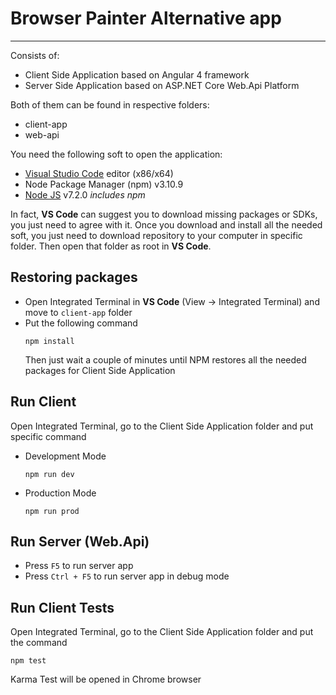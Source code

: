 # Browser Painter Alternative app
___
Consists of:

- Client Side Application based on Angular 4 framework
- Server Side Application based on ASP.NET Core Web.Api Platform

Both of them can be found in respective folders:

- client-app
- web-api

You need the following soft to open the application:

- [Visual Studio Code](https://code.visualstudio.com/) editor (x86/x64)
- Node Package Manager (npm) v3.10.9
- [Node JS](https://nodejs.org/en/download/) v7.2.0
  _includes npm_

In fact, **VS Code** can suggest you to download missing packages or SDKs, you just need to agree with it.
Once you download and install all the needed soft, you just need to download repository to your computer in specific folder.
Then open that folder as root in **VS Code**.

## Restoring packages
- Open Integrated Terminal in **VS Code** (View -> Integrated Terminal) and move to `client-app` folder
- Put the following command
  ```
  npm install
  ```
  Then just wait a couple of minutes until NPM restores all the needed packages for Client Side Application

## Run Client
Open Integrated Terminal, go to the Client Side Application folder and put specific command
- Development Mode
  ```
  npm run dev
  ```
- Production Mode
  ```
  npm run prod
  ```

## Run Server (Web.Api)
- Press `F5` to run server app
- Press `Ctrl + F5` to run server app in debug mode

## Run Client Tests
Open Integrated Terminal, go to the Client Side Application folder and put the command
  ```
  npm test
  ```
Karma Test will be opened in Chrome browser
